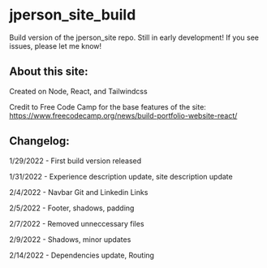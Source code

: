 # jperson_site_build
Build version of the jperson_site repo. Still in early development! If you see issues, please let me know!

## About this site:
Created on Node, React, and Tailwindcss

Credit to Free Code Camp for the base features of the site: https://www.freecodecamp.org/news/build-portfolio-website-react/

## Changelog:

1/29/2022 - First build version released

1/31/2022 - Experience description update, site description update

2/4/2022 - Navbar Git and Linkedin Links

2/5/2022 - Footer, shadows, padding

2/7/2022 - Removed unneccessary files

2/9/2022 - Shadows, minor updates

2/14/2022 - Dependencies update, Routing

